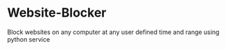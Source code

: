 # Website-Blocker
Block websites on any computer at any user defined time and range using python service
